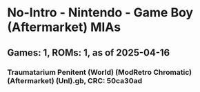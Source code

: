 # No-Intro - Nintendo - Game Boy (Aftermarket) MIAs
## Games: 1, ROMs: 1, as of 2025-04-16

### Traumatarium Penitent (World) (ModRetro Chromatic) (Aftermarket) (Unl).gb, CRC: 50ca30ad
